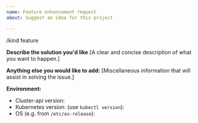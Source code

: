 ```yaml
---
name: Feature enhancement request
about: Suggest an idea for this project

---
```


/kind feature

**Describe the solution you'd like**
[A clear and concise description of what you want to happen.]


**Anything else you would like to add:**
[Miscellaneous information that will assist in solving the issue.]


**Environment:**

- Cluster-api version:
- Kubernetes version: (use `kubectl version`):
- OS (e.g. from `/etc/os-release`):
